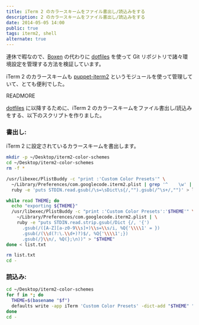 ```yaml
---
title: iTerm 2 のカラースキームをファイル書出し/読込みをする
description: 2 のカラースキームをファイル書出し/読込みをする
date: 2014-05-05 14:00
public: true
tags: iterm2, shell
alternate: true
---
```


連休で暇なので、[Boxen] の代わりに [dotfiles] を使って Git リポジトリで諸々環境設定を管理する方法を検証しています。

iTerm 2 のカラースキームも [puppet-iterm2] というモジュールを使って管理していて、とても便利でした。

READMORE

[dotfiles] に以降するために、iTerm 2 のカラースキームをファイル書出し/読込みをする、以下のスクリプトを作りました。

### 書出し:

iTerm 2 に設定されているカラースキームを書出します。

```sh
mkdir -p ~/Desktop/iterm2-color-schemes
cd ~/Desktop/iterm2-color-schemes
rm -f *

/usr/libexec/PlistBuddy -c "print :'Custom Color Presets'" \
  ~/Library/Preferences/com.googlecode.iterm2.plist | grep '^    \w' | \
  ruby -e 'puts STDIN.read.gsub(/\s=\sDict\s{/,"").gsub(/^\s+/,"")' > list.txt

while read THEME; do
  echo "exporting ${THEME}"
  /usr/libexec/PlistBuddy -c "print :'Custom Color Presets':'$THEME'" \
    ~/Library/Preferences/com.googlecode.iterm2.plist | \
    ruby -e "puts STDIN.read.strip.gsub(/Dict {/, '{')
      .gsub(/([A-Z][a-z0-9\\s]+)\\s=\\s/i, %Q{'\\\\1' = })
      .gsub(/(\\d(?:\.\\d+)?)$/, %Q{'\\\\1';})
      .gsub(/}\\n/, %Q(};\n))" > "$THEME"
done < list.txt

rm list.txt
cd -
```

### 読込み:

```sh
cd ~/Desktop/iterm2-color-schemes
for f in *; do
  THEME=$(basename "$f")
  defaults write -app iTerm 'Custom Color Presets' -dict-add "$THEME" "$(cat "$THEME")"
done
cd -
```



[Boxen]: http://boxen.github.com/
[dotfiles]: https://github.com/ngs/dotfiles/
[puppet-iterm2]: https://github.com/ngs/puppet-iterm2
